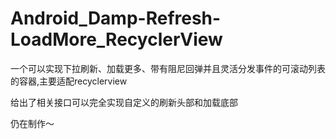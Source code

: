 # Android_Damp-Refresh-LoadMore_RecyclerView
一个可以实现下拉刷新、加载更多、带有阻尼回弹并且灵活分发事件的可滚动列表的容器,主要适配recyclerview

给出了相关接口可以完全实现自定义的刷新头部和加载底部

仍在制作～
